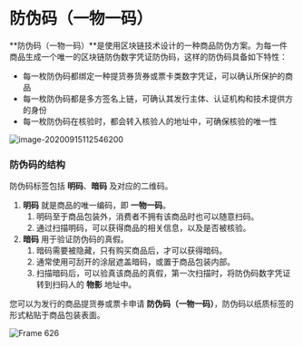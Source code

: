 # 防伪码（一物一码）

**防伪码（一物一码）**是使用区块链技术设计的一种商品防伪方案。为每一件商品生成一个唯一的区块链防伪数字凭证防伪码，这样的防伪码具备如下特性：

- 每一枚防伪码都绑定一种提货券货券或票卡类数字凭证，可以确认所保护的商品
- 每一枚防伪码都是多方签名上链，可确认其发行主体、认证机构和技术提供方的身份
- 每一枚防伪码在核验时，都会转入核验人的地址中，可确保核验的唯一性

![image-20200915112546200](http://md.stringon.com/img/image-20200915112546200.png)

### 防伪码的结构

防伪码标签包括 **明码**、**暗码** 及对应的二维码。

1. **明码** 就是商品的唯一编码，即 **一物一码**。
   1. 明码至于商品包装外，消费者不拥有该商品时也可以随意扫码。
   2. 通过扫描明码，可以获得商品的相关信息，以及是否被核验。
2. **暗码** 用于验证防伪码的真假。
   1. 暗码需要被隐藏，只有购买商品后，才可以获得暗码。
   2. 通常使用可刮开的涂层遮盖暗码，或置于商品包装内部。
   3. 扫描暗码后，可以验真该商品的真假，第一次扫描时，将防伪码数字凭证转到扫码人的 **物影** 地址中。

您可以为发行的商品提货券或票卡申请 **防伪码（一物一码）**，防伪码以纸质标签的形式粘贴于商品包装表面。

![Frame 626](http://md.stringon.com/img/Frame%2520626.png)